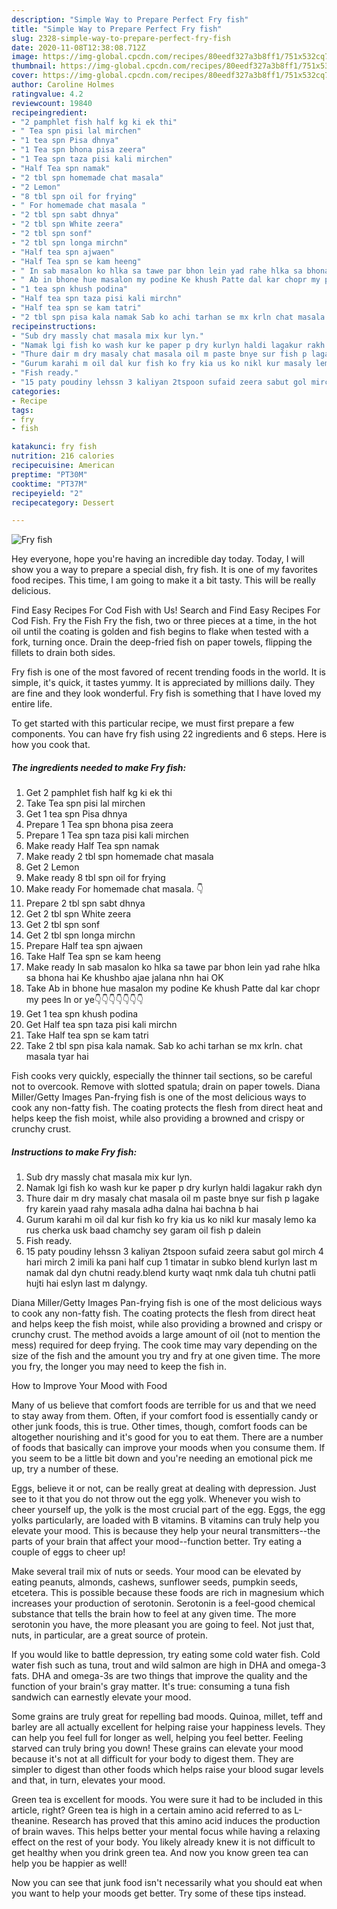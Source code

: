 ```yaml
---
description: "Simple Way to Prepare Perfect Fry fish"
title: "Simple Way to Prepare Perfect Fry fish"
slug: 2328-simple-way-to-prepare-perfect-fry-fish
date: 2020-11-08T12:38:08.712Z
image: https://img-global.cpcdn.com/recipes/80eedf327a3b8ff1/751x532cq70/fry-fish-recipe-main-photo.jpg
thumbnail: https://img-global.cpcdn.com/recipes/80eedf327a3b8ff1/751x532cq70/fry-fish-recipe-main-photo.jpg
cover: https://img-global.cpcdn.com/recipes/80eedf327a3b8ff1/751x532cq70/fry-fish-recipe-main-photo.jpg
author: Caroline Holmes
ratingvalue: 4.2
reviewcount: 19840
recipeingredient:
- "2 pamphlet fish half kg ki ek thi"
- " Tea spn pisi lal mirchen"
- "1 tea spn Pisa dhnya"
- "1 Tea spn bhona pisa zeera"
- "1 Tea spn taza pisi kali mirchen"
- "Half Tea spn namak"
- "2 tbl spn homemade chat masala"
- "2 Lemon"
- "8 tbl spn oil for frying"
- " For homemade chat masala "
- "2 tbl spn sabt dhnya"
- "2 tbl spn White zeera"
- "2 tbl spn sonf"
- "2 tbl spn longa mirchn"
- "Half tea spn ajwaen"
- "Half Tea spn se kam heeng"
- " In sab masalon ko hlka sa tawe par bhon lein yad rahe hlka sa bhona hai Ke khushbo ajae jalana nhn hai OK"
- " Ab in bhone hue masalon my podine Ke khush Patte dal kar chopr my pees ln or ye"
- "1 tea spn khush podina"
- "Half tea spn taza pisi kali mirchn"
- "Half tea spn se kam tatri"
- "2 tbl spn pisa kala namak Sab ko achi tarhan se mx krln chat masala tyar hai"
recipeinstructions:
- "Sub dry massly chat masala mix kur lyn."
- "Namak lgi fish ko wash kur ke paper p dry kurlyn haldi lagakur rakh dyn"
- "Thure dair m dry masaly chat masala oil m paste bnye sur fish p lagake fry karein yaad rahy masala adha dalna hai bachna b hai"
- "Gurum karahi m oil dal kur fish ko fry kia us ko nikl kur masaly lemo ka rus cherka usk baad chamchy sey garam oil fish p dalein"
- "Fish ready."
- "15 paty poudiny lehssn 3 kaliyan 2tspoon sufaid zeera sabut gol mirch 4 hari mirch 2 imili ka pani half cup 1 timatar in subko blend kurlyn last m namak dal dyn chutni ready.blend kurty waqt nmk dala tuh chutni patli hujti hai eslyn last m dalyngy."
categories:
- Recipe
tags:
- fry
- fish

katakunci: fry fish 
nutrition: 216 calories
recipecuisine: American
preptime: "PT30M"
cooktime: "PT37M"
recipeyield: "2"
recipecategory: Dessert

---
```



![Fry fish](https://img-global.cpcdn.com/recipes/80eedf327a3b8ff1/751x532cq70/fry-fish-recipe-main-photo.jpg)

Hey everyone, hope you're having an incredible day today. Today, I will show you a way to prepare a special dish, fry fish. It is one of my favorites food recipes. This time, I am going to make it a bit tasty. This will be really delicious.

Find Easy Recipes For Cod Fish with Us! Search and Find Easy Recipes For Cod Fish. Fry the Fish Fry the fish, two or three pieces at a time, in the hot oil until the coating is golden and fish begins to flake when tested with a fork, turning once. Drain the deep-fried fish on paper towels, flipping the fillets to drain both sides.

Fry fish is one of the most favored of recent trending foods in the world. It is simple, it's quick, it tastes yummy. It is appreciated by millions daily. They are fine and they look wonderful. Fry fish is something that I have loved my entire life.


To get started with this particular recipe, we must first prepare a few components. You can have fry fish using 22 ingredients and 6 steps. Here is how you cook that.

<!--inarticleads1-->

##### The ingredients needed to make Fry fish:

1. Get 2 pamphlet fish half kg ki ek thi
1. Take  Tea spn pisi lal mirchen
1. Get 1 tea spn Pisa dhnya
1. Prepare 1 Tea spn bhona pisa zeera
1. Prepare 1 Tea spn taza pisi kali mirchen
1. Make ready Half Tea spn namak
1. Make ready 2 tbl spn homemade chat masala
1. Get 2 Lemon
1. Make ready 8 tbl spn oil for frying
1. Make ready  For homemade chat masala. 👇
1. Prepare 2 tbl spn sabt dhnya
1. Get 2 tbl spn White zeera
1. Get 2 tbl spn sonf
1. Get 2 tbl spn longa mirchn
1. Prepare Half tea spn ajwaen
1. Take Half Tea spn se kam heeng
1. Make ready  In sab masalon ko hlka sa tawe par bhon lein yad rahe hlka sa bhona hai Ke khushbo ajae jalana nhn hai OK
1. Take  Ab in bhone hue masalon my podine Ke khush Patte dal kar chopr my pees ln or ye👇👇👇👇👇👇👇
1. Get 1 tea spn khush podina
1. Get Half tea spn taza pisi kali mirchn
1. Take Half tea spn se kam tatri
1. Take 2 tbl spn pisa kala namak. Sab ko achi tarhan se mx krln. chat masala tyar hai


Fish cooks very quickly, especially the thinner tail sections, so be careful not to overcook. Remove with slotted spatula; drain on paper towels. Diana Miller/Getty Images Pan-frying fish is one of the most delicious ways to cook any non-fatty fish. The coating protects the flesh from direct heat and helps keep the fish moist, while also providing a browned and crispy or crunchy crust. 

<!--inarticleads2-->

##### Instructions to make Fry fish:

1. Sub dry massly chat masala mix kur lyn.
1. Namak lgi fish ko wash kur ke paper p dry kurlyn haldi lagakur rakh dyn
1. Thure dair m dry masaly chat masala oil m paste bnye sur fish p lagake fry karein yaad rahy masala adha dalna hai bachna b hai
1. Gurum karahi m oil dal kur fish ko fry kia us ko nikl kur masaly lemo ka rus cherka usk baad chamchy sey garam oil fish p dalein
1. Fish ready.
1. 15 paty poudiny lehssn 3 kaliyan 2tspoon sufaid zeera sabut gol mirch 4 hari mirch 2 imili ka pani half cup 1 timatar in subko blend kurlyn last m namak dal dyn chutni ready.blend kurty waqt nmk dala tuh chutni patli hujti hai eslyn last m dalyngy.


Diana Miller/Getty Images Pan-frying fish is one of the most delicious ways to cook any non-fatty fish. The coating protects the flesh from direct heat and helps keep the fish moist, while also providing a browned and crispy or crunchy crust. The method avoids a large amount of oil (not to mention the mess) required for deep frying. The cook time may vary depending on the size of the fish and the amount you try and fry at one given time. The more you fry, the longer you may need to keep the fish in. 

How to Improve Your Mood with Food


Many of us believe that comfort foods are terrible for us and that we need to stay away from them. Often, if your comfort food is essentially candy or other junk foods, this is true. Other times, though, comfort foods can be altogether nourishing and it's good for you to eat them. There are a number of foods that basically can improve your moods when you consume them. If you seem to be a little bit down and you're needing an emotional pick me up, try a number of these.

Eggs, believe it or not, can be really great at dealing with depression. Just see to it that you do not throw out the egg yolk. Whenever you wish to cheer yourself up, the yolk is the most crucial part of the egg. Eggs, the egg yolks particularly, are loaded with B vitamins. B vitamins can truly help you elevate your mood. This is because they help your neural transmitters--the parts of your brain that affect your mood--function better. Try eating a couple of eggs to cheer up!

Make several trail mix of nuts or seeds. Your mood can be elevated by eating peanuts, almonds, cashews, sunflower seeds, pumpkin seeds, etcetera. This is possible because these foods are rich in magnesium which increases your production of serotonin. Serotonin is a feel-good chemical substance that tells the brain how to feel at any given time. The more serotonin you have, the more pleasant you are going to feel. Not just that, nuts, in particular, are a great source of protein.

If you would like to battle depression, try eating some cold water fish. Cold water fish such as tuna, trout and wild salmon are high in DHA and omega-3 fats. DHA and omega-3s are two things that improve the quality and the function of your brain's gray matter. It's true: consuming a tuna fish sandwich can earnestly elevate your mood. 

Some grains are truly great for repelling bad moods. Quinoa, millet, teff and barley are all actually excellent for helping raise your happiness levels. They can help you feel full for longer as well, helping you feel better. Feeling starved can truly bring you down! These grains can elevate your mood because it's not at all difficult for your body to digest them. They are simpler to digest than other foods which helps raise your blood sugar levels and that, in turn, elevates your mood.

Green tea is excellent for moods. You were sure it had to be included in this article, right? Green tea is high in a certain amino acid referred to as L-theanine. Research has proved that this amino acid induces the production of brain waves. This helps better your mental focus while having a relaxing effect on the rest of your body. You likely already knew it is not difficult to get healthy when you drink green tea. And now you know green tea can help you be happier as well!

Now you can see that junk food isn't necessarily what you should eat when you want to help your moods get better. Try  some  of  these  tips  instead.

